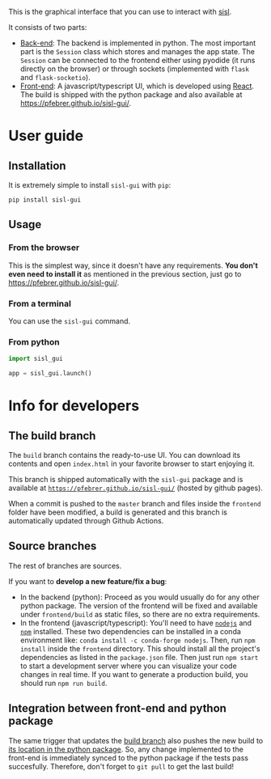 This is the graphical interface that you can use to interact with [sisl](https://github.com/zerothi/sisl).

It consists of two parts:
- [Back-end](sisl_gui): The backend is implemented in python. The most important part is the `Session` class which stores
and manages the app state. The `Session` can be connected to the frontend either using pyodide (it runs directly on the browser)
or through sockets (implemented with `flask` and `flask-socketio`).
- [Front-end](frontend): A javascript/typescript UI, which is developed using [React](https://reactjs.org/). The build is
shipped with the python package and also available at https://pfebrer.github.io/sisl-gui/.

# User guide

## Installation

It is extremely simple to install `sisl-gui` with `pip`:

```
pip install sisl-gui
```

## Usage

### From the browser

This is the simplest way, since it doesn't have any requirements. **You don't even need to install it** as mentioned
in the previous section, just go to https://pfebrer.github.io/sisl-gui/.

### From a terminal

You can use the `sisl-gui` command.

### From python

```python
import sisl_gui

app = sisl_gui.launch()
```

# Info for developers

## The build branch

The `build` branch contains the ready-to-use UI. You can download its contents and open `index.html` in your favorite browser to start enjoying it.

This branch is shipped automatically with the `sisl-gui` package and is available at [`https://pfebrer.github.io/sisl-gui/`](https://pfebrer.github.io/sisl-gui/) (hosted by github pages).

When a commit is pushed to the `master` branch and files inside the `frontend` folder have been modified, a build is generated and this branch is automatically updated through Github Actions.

## Source branches

The rest of branches are sources. 

If you want to **develop a new feature/fix a bug**:

- In the backend (python): Proceed as you would usually do for any other python package. The version of the frontend will be fixed and available under `frontend/build` as static files, so there are no extra requirements.
- In the frontend (javascript/typescript): You'll need to have [`nodejs`](https://nodejs.org/en/) and [`npm`](https://www.npmjs.com/) installed. These two dependencies can be installed in a conda environment like: `conda install -c conda-forge nodejs`. Then, run `npm install` inside the `frontend` directory. This should install all the project's dependencies as listed in the `package.json` file. Then just run `npm start` to start a development server where you can visualize your code changes in real time. If you want to generate a production build, you should run `npm run build`.

## Integration between front-end and python package

The same trigger that updates the [build branch](#the-build-branch) also pushes the new build to [its location in the python package](sisl_gui/build). So, any change implemented to the front-end is immediately synced to the python package if the tests pass succesfully. Therefore, don't forget to `git pull` to get the last build!
